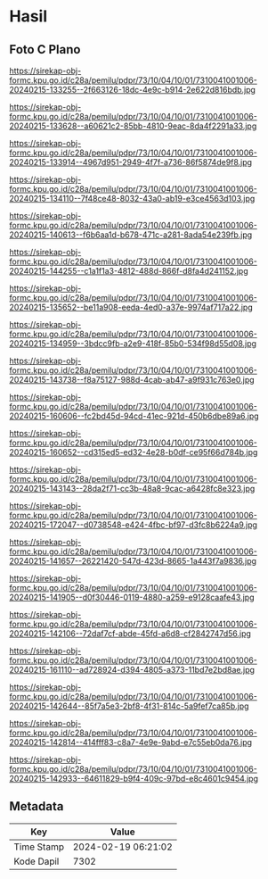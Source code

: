 # Hasil

## Foto C Plano

https://sirekap-obj-formc.kpu.go.id/c28a/pemilu/pdpr/73/10/04/10/01/7310041001006-20240215-133255--2f663126-18dc-4e9c-b914-2e622d816bdb.jpg

https://sirekap-obj-formc.kpu.go.id/c28a/pemilu/pdpr/73/10/04/10/01/7310041001006-20240215-133628--a60621c2-85bb-4810-9eac-8da4f2291a33.jpg

https://sirekap-obj-formc.kpu.go.id/c28a/pemilu/pdpr/73/10/04/10/01/7310041001006-20240215-133914--4967d951-2949-4f7f-a736-86f5874de9f8.jpg

https://sirekap-obj-formc.kpu.go.id/c28a/pemilu/pdpr/73/10/04/10/01/7310041001006-20240215-134110--7f48ce48-8032-43a0-ab19-e3ce4563d103.jpg

https://sirekap-obj-formc.kpu.go.id/c28a/pemilu/pdpr/73/10/04/10/01/7310041001006-20240215-140613--f6b6aa1d-b678-471c-a281-8ada54e239fb.jpg

https://sirekap-obj-formc.kpu.go.id/c28a/pemilu/pdpr/73/10/04/10/01/7310041001006-20240215-144255--c1a1f1a3-4812-488d-866f-d8fa4d241152.jpg

https://sirekap-obj-formc.kpu.go.id/c28a/pemilu/pdpr/73/10/04/10/01/7310041001006-20240215-135652--be11a908-eeda-4ed0-a37e-9974af717a22.jpg

https://sirekap-obj-formc.kpu.go.id/c28a/pemilu/pdpr/73/10/04/10/01/7310041001006-20240215-134959--3bdcc9fb-a2e9-418f-85b0-534f98d55d08.jpg

https://sirekap-obj-formc.kpu.go.id/c28a/pemilu/pdpr/73/10/04/10/01/7310041001006-20240215-143738--f8a75127-988d-4cab-ab47-a9f931c763e0.jpg

https://sirekap-obj-formc.kpu.go.id/c28a/pemilu/pdpr/73/10/04/10/01/7310041001006-20240215-160606--fc2bd45d-94cd-41ec-921d-450b6dbe89a6.jpg

https://sirekap-obj-formc.kpu.go.id/c28a/pemilu/pdpr/73/10/04/10/01/7310041001006-20240215-160652--cd315ed5-ed32-4e28-b0df-ce95f66d784b.jpg

https://sirekap-obj-formc.kpu.go.id/c28a/pemilu/pdpr/73/10/04/10/01/7310041001006-20240215-143143--28da2f71-cc3b-48a8-9cac-a6428fc8e323.jpg

https://sirekap-obj-formc.kpu.go.id/c28a/pemilu/pdpr/73/10/04/10/01/7310041001006-20240215-172047--d0738548-e424-4fbc-bf97-d3fc8b6224a9.jpg

https://sirekap-obj-formc.kpu.go.id/c28a/pemilu/pdpr/73/10/04/10/01/7310041001006-20240215-141657--26221420-547d-423d-8665-1a443f7a9836.jpg

https://sirekap-obj-formc.kpu.go.id/c28a/pemilu/pdpr/73/10/04/10/01/7310041001006-20240215-141905--d0f30446-0119-4880-a259-e9128caafe43.jpg

https://sirekap-obj-formc.kpu.go.id/c28a/pemilu/pdpr/73/10/04/10/01/7310041001006-20240215-142106--72daf7cf-abde-45fd-a6d8-cf2842747d56.jpg

https://sirekap-obj-formc.kpu.go.id/c28a/pemilu/pdpr/73/10/04/10/01/7310041001006-20240215-161110--ad728924-d394-4805-a373-11bd7e2bd8ae.jpg

https://sirekap-obj-formc.kpu.go.id/c28a/pemilu/pdpr/73/10/04/10/01/7310041001006-20240215-142644--85f7a5e3-2bf8-4f31-814c-5a9fef7ca85b.jpg

https://sirekap-obj-formc.kpu.go.id/c28a/pemilu/pdpr/73/10/04/10/01/7310041001006-20240215-142814--414fff83-c8a7-4e9e-9abd-e7c55eb0da76.jpg

https://sirekap-obj-formc.kpu.go.id/c28a/pemilu/pdpr/73/10/04/10/01/7310041001006-20240215-142933--64611829-b9f4-409c-97bd-e8c4601c9454.jpg


## Metadata

| Key        | Value               |
| ---------- | ------------------- |
| Time Stamp | 2024-02-19 06:21:02 |
| Kode Dapil | 7302                |



